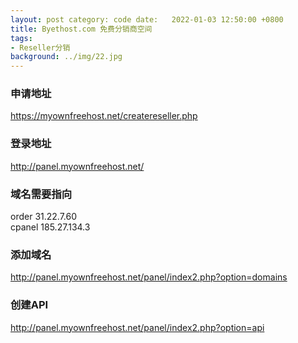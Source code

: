 ```yaml
---
layout: post category: code date:   2022-01-03 12:50:00 +0800
title: Byethost.com 免费分销商空间
tags:
- Reseller分销
background: ../img/22.jpg
---
```



### 申请地址<br>
https://myownfreehost.net/createreseller.php

### 登录地址
http://panel.myownfreehost.net/

### 域名需要指向
order 31.22.7.60<br>
cpanel 185.27.134.3<br>

### 添加域名
http://panel.myownfreehost.net/panel/index2.php?option=domains

### 创建API
http://panel.myownfreehost.net/panel/index2.php?option=api